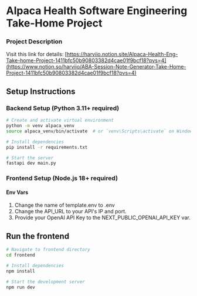 # Alpaca Health Software Engineering Take-Home Project

### Project Description

Visit this link for details:
[https://harviio.notion.site/Alpaca-Health-Eng-Take-home-Project-1411bfc50b90803382d4cae01f9bcf18?pvs=4](https://www.notion.so/harviio/ABA-Session-Note-Generator-Take-Home-Project-1411bfc50b90803382d4cae01f9bcf18?pvs=4)

## Setup Instructions

### Backend Setup (Python 3.11+ required)

```bash
# Create and activate virtual environment
python -m venv alpaca_venv
source alpaca_venv/bin/activate  # or `venv\Scripts\activate` on Windows

# Install dependencies
pip install -r requirements.txt

# Start the server
fastapi dev main.py
```

### Frontend Setup (Node.js 18+ required)

#### Env Vars
1. Change the name of template.env to .env
2. Change the API_URL to your API's IP and port.
3. Provide your OpenAI API Key to the NEXT_PUBLIC_OPENAI_API_KEY var.

## Run the frontend

```bash
# Navigate to frontend directory
cd frontend

# Install dependencies
npm install

# Start the development server
npm run dev
```

